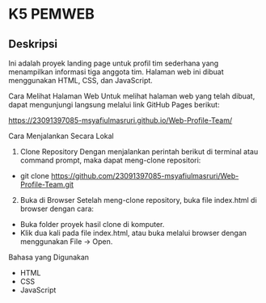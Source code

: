 <h1>K5 PEMWEB</h1>

<h2>Deskripsi</h2>

Ini adalah proyek landing page untuk profil tim sederhana yang menampilkan informasi tiga anggota tim. Halaman web ini dibuat menggunakan HTML, CSS, dan JavaScript.

Cara Melihat Halaman Web
Untuk melihat halaman web yang telah dibuat, dapat mengunjungi langsung melalui link GitHub Pages berikut:

https://23091397085-msyafiulmasruri.github.io/Web-Profile-Team/
 
Cara Menjalankan Secara Lokal

1. Clone Repository
Dengan menjalankan perintah berikut di terminal atau command prompt, maka dapat meng-clone repositori:

- git clone https://github.com/23091397085-msyafiulmasruri/Web-Profile-Team.git 

2. Buka di Browser
Setelah meng-clone repository, buka file index.html di browser dengan cara:
- Buka folder proyek hasil clone di komputer.
- Klik dua kali pada file index.html, atau buka melalui browser dengan menggunakan File -> Open.
  
Bahasa yang Digunakan
- HTML
- CSS
- JavaScript
  
